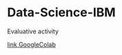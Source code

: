 # Data-Science-IBM
Evaluative activity

[link GoogleColab](https://colab.research.google.com/drive/12WutaABETDuOrOh6QEW8N98ODlkgWSFI?usp=sharing)
